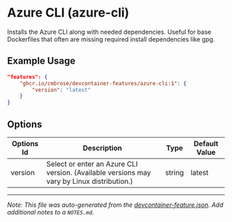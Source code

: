 
# Azure CLI (azure-cli)

Installs the Azure CLI along with needed dependencies. Useful for base Dockerfiles that often are missing required install dependencies like gpg.

## Example Usage

```json
"features": {
    "ghcr.io/cmbrose/devcontainer-features/azure-cli:1": {
        "version": "latest"
    }
}
```

## Options

| Options Id | Description | Type | Default Value |
|-----|-----|-----|-----|
| version | Select or enter an Azure CLI version. (Available versions may vary by Linux distribution.) | string | latest |



---

_Note: This file was auto-generated from the [devcontainer-feature.json](https://github.com/cmbrose/devcontainer-features/blob/main/src/azure-cli/devcontainer-feature.json).  Add additional notes to a `NOTES.md`._
